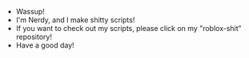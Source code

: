 - Wassup!
- I'm Nerdy, and I make shitty scripts!
- If you want to check out my scripts, please click on my "roblox-shit" repository!
- Have a good day!

<!---
nerdyparadise/nerdyparadise is a ✨ special ✨ repository because its `README.md` (this file) appears on your GitHub profile.
You can click the Preview link to take a look at your changes.
--->
